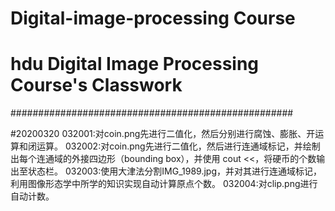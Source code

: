 # Digital-image-processing Course                 #
# hdu Digital Image Processing Course's Classwork #
###################################################

#20200320
032001:对coin.png先进行二值化，然后分别进行腐蚀、膨胀、开运算和闭运算。
032002:对coin.png先进行二值化，然后进行连通域标记，并绘制出每个连通域的外接四边形（bounding box），并使用 cout <<，将硬币的个数输出至状态栏。
032003:使用大津法分割IMG_1989.jpg，并对其进行连通域标记，利用图像形态学中所学的知识实现自动计算原点个数。
032004:对clip.png进行自动计数。
